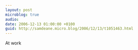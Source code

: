 ```yaml
---
layout: post
microblog: true
audio: 
date: 2006-12-13 01:00:00 +0100
guid: http://samdeane.micro.blog/2006/12/13/t1051463.html
---
```

At work
